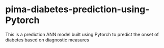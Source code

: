 # pima-diabetes-prediction-using-Pytorch
This is a prediction ANN model built using Pytorch to predict the onset of diabetes based on diagnostic measures
